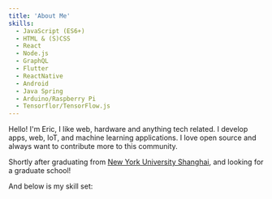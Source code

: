 ```yaml
---
title: 'About Me'
skills:
  - JavaScript (ES6+)
  - HTML & (S)CSS
  - React
  - Node.js
  - GraphQL
  - Flutter
  - ReactNative
  - Android
  - Java Spring
  - Arduino/Raspberry Pi
  - Tensorflor/TensorFlow.js
---
```


Hello! I'm Eric, I like web, hardware and anything tech related. I develop apps, web, IoT, and machine learning applications. I love open source and always want to contribute more to this community.

Shortly after graduating from [New York University Shanghai](https://shanghai.nyu.edu/), and looking for a graduate school!

And below is my skill set:
